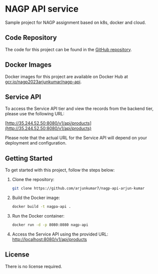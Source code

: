 # NAGP API service

Sample project for NAGP assignment based on k8s, docker and cloud.

## Code Repository

The code for this project can be found in the [GitHub repository](https://github.com/arjunkumar7/nagp-api-arjun-kumar).

## Docker Images

Docker images for this project are available on Docker Hub at [gcr.io/nagp2023arjunkumar/nagp-api](https://gcr.io/nagp2023arjunkumar/nagp-api).

## Service API

To access the Service API tier and view the records from the backend tier, please use the following URL:

[http://35.244.52.50:8080/v1/api/products](http://35.244.52.50:8080/v1/api/products)

Please note that the actual URL for the Service API will depend on your deployment and configuration.

## Getting Started

To get started with this project, follow the steps below:

1. Clone the repository:
   ```bash
   git clone https://github.com/arjunkumar7/nagp-api-arjun-kumar
   ```

2. Build the Docker image:
   ```bash
   docker build -t nagpa-api .
   ```

3. Run the Docker container:
   ```bash
   docker run -d -p 8080:8080 nagp-api
   ```

4. Access the Service API using the provided URL:
   [http://localhost:8080/v1/api/products](http://localhost:8080/v1/api/products)

## License

There is no license required. 